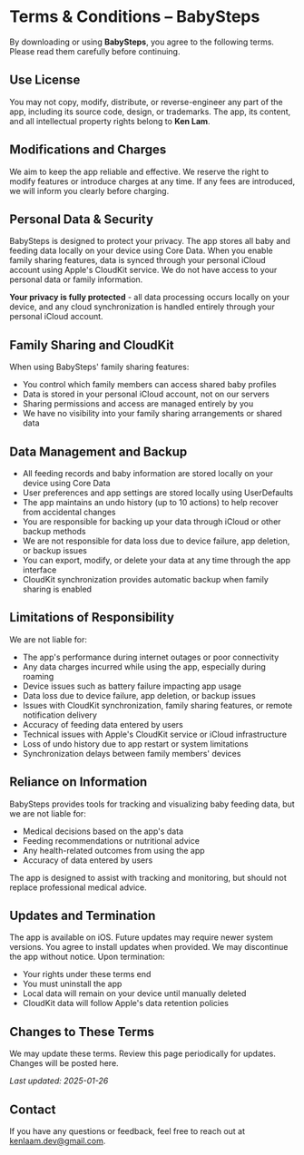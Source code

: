 # Terms & Conditions – BabySteps

By downloading or using **BabySteps**, you agree to the following terms. Please read them carefully before continuing.

## Use License

You may not copy, modify, distribute, or reverse-engineer any part of the app, including its source code, design, or trademarks. The app, its content, and all intellectual property rights belong to **Ken Lam**.

## Modifications and Charges

We aim to keep the app reliable and effective. We reserve the right to modify features or introduce charges at any time. If any fees are introduced, we will inform you clearly before charging.

## Personal Data & Security

BabySteps is designed to protect your privacy. The app stores all baby and feeding data locally on your device using Core Data. When you enable family sharing features, data is synced through your personal iCloud account using Apple's CloudKit service. We do not have access to your personal data or family information.

**Your privacy is fully protected** - all data processing occurs locally on your device, and any cloud synchronization is handled entirely through your personal iCloud account.

## Family Sharing and CloudKit

When using BabySteps' family sharing features:

- You control which family members can access shared baby profiles
- Data is stored in your personal iCloud account, not on our servers
- Sharing permissions and access are managed entirely by you
- We have no visibility into your family sharing arrangements or shared data

## Data Management and Backup

- All feeding records and baby information are stored locally on your device using Core Data
- User preferences and app settings are stored locally using UserDefaults
- The app maintains an undo history (up to 10 actions) to help recover from accidental changes
- You are responsible for backing up your data through iCloud or other backup methods
- We are not responsible for data loss due to device failure, app deletion, or backup issues
- You can export, modify, or delete your data at any time through the app interface
- CloudKit synchronization provides automatic backup when family sharing is enabled

## Limitations of Responsibility

We are not liable for:

- The app's performance during internet outages or poor connectivity
- Any data charges incurred while using the app, especially during roaming
- Device issues such as battery failure impacting app usage
- Data loss due to device failure, app deletion, or backup issues
- Issues with CloudKit synchronization, family sharing features, or remote notification delivery
- Accuracy of feeding data entered by users
- Technical issues with Apple's CloudKit service or iCloud infrastructure
- Loss of undo history due to app restart or system limitations
- Synchronization delays between family members' devices

## Reliance on Information

BabySteps provides tools for tracking and visualizing baby feeding data, but we are not liable for:

- Medical decisions based on the app's data
- Feeding recommendations or nutritional advice
- Any health-related outcomes from using the app
- Accuracy of data entered by users

The app is designed to assist with tracking and monitoring, but should not replace professional medical advice.

## Updates and Termination

The app is available on iOS. Future updates may require newer system versions. You agree to install updates when provided. We may discontinue the app without notice. Upon termination:

- Your rights under these terms end
- You must uninstall the app
- Local data will remain on your device until manually deleted
- CloudKit data will follow Apple's data retention policies

## Changes to These Terms

We may update these terms. Review this page periodically for updates. Changes will be posted here.

_Last updated: 2025-01-26_

## Contact

If you have any questions or feedback, feel free to reach out at [kenlaam.dev@gmail.com](mailto:kenlaam.dev@gmail.com).
